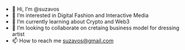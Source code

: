 - 👋 Hi, I’m @suzavos
- 👀 I’m interested in Digital Fashion and Interactive Media
- 🌱 I’m currently learning about Crypto and Web3
- 💞️ I’m looking to collaborate on cretaing business model for dressing artist
- 📫 How to reach me suzavos@gmail.com

<!---
suzavos/suzavos is a ✨ special ✨ repository because its `README.md` (this file) appears on your GitHub profile.
You can click the Preview link to take a look at your changes.
--->
